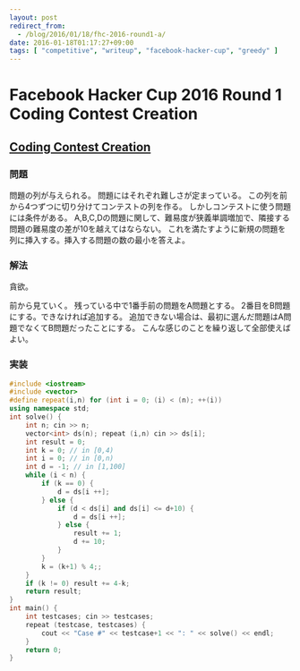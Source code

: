 ```yaml
---
layout: post
redirect_from:
  - /blog/2016/01/18/fhc-2016-round1-a/
date: 2016-01-18T01:17:27+09:00
tags: [ "competitive", "writeup", "facebook-hacker-cup", "greedy" ]
---
```


# Facebook Hacker Cup 2016 Round 1 Coding Contest Creation

## [Coding Contest Creation](https://www.facebook.com/hackercup/problem/798506286925018/)

### 問題

問題の列が与えられる。
問題にはそれぞれ難しさが定まっている。
この列を前から4つずつに切り分けてコンテストの列を作る。
しかしコンテストに使う問題には条件がある。
A,B,C,Dの問題に関して、難易度が狭義単調増加で、隣接する問題の難易度の差が10を越えてはならない。
これを満たすように新規の問題を列に挿入する。挿入する問題の数の最小を答えよ。

### 解法

貪欲。

前から見ていく。
残っている中で1番手前の問題をA問題とする。
2番目をB問題にする。できなければ追加する。
追加できない場合は、最初に選んだ問題はA問題でなくてB問題だったことにする。
こんな感じのことを繰り返して全部使えばよい。

### 実装

``` c++
#include <iostream>
#include <vector>
#define repeat(i,n) for (int i = 0; (i) < (n); ++(i))
using namespace std;
int solve() {
    int n; cin >> n;
    vector<int> ds(n); repeat (i,n) cin >> ds[i];
    int result = 0;
    int k = 0; // in [0,4)
    int i = 0; // in [0,n)
    int d = -1; // in [1,100]
    while (i < n) {
        if (k == 0) {
            d = ds[i ++];
        } else {
            if (d < ds[i] and ds[i] <= d+10) {
                d = ds[i ++];
            } else {
                result += 1;
                d += 10;
            }
        }
        k = (k+1) % 4;;
    }
    if (k != 0) result += 4-k;
    return result;
}
int main() {
    int testcases; cin >> testcases;
    repeat (testcase, testcases) {
        cout << "Case #" << testcase+1 << ": " << solve() << endl;
    }
    return 0;
}
```
